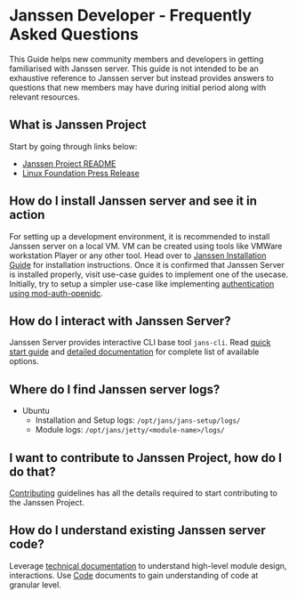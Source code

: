 # Janssen Developer - Frequently Asked Questions

This Guide helps new community members and developers in getting familiarised with Janssen server. This guide is not intended to be an exhaustive reference to Janssen server but instead provides answers to questions that new members may have during initial period along with relevant resources.

## What is Janssen Project
Start by going through links below:
- [Janssen Project README](https://github.com/JanssenProject/jans/blob/main/README.md)
- [Linux Foundation Press Release](https://www.linuxfoundation.org/press-release/the-janssen-project-takes-on-worlds-most-demanding-digital-trust-challenges-at-linux-foundation/)

## How do I install Janssen server and see it in action
For setting up a development environment, it is recommended to install Janssen server on a local VM. VM can be created using tools like VMWare workstation Player or any other tool. Head over to [Janssen Installation Guide](https://github.com/JanssenProject/jans/wiki/Install-Jans-on-a-VM) for installation instructions.
Once it is confirmed that Janssen Server is installed properly, visit use-case guides to implement one of the usecase. Initially, try to setup a simpler use-case like implementing [authentication using mod-auth-openidc](https://github.com/JanssenProject/jans/blob/main/docs/user/how-to/authn-with-apache-reverse-proxy.md).

## How do I interact with Janssen Server?
Janssen Server provides interactive CLI base tool `jans-cli`. Read [quick start guide](https://github.com/JanssenProject/jans/tree/main/jans-cli#quick-start) and [detailed documentation](https://github.com/JanssenProject/jans/tree/main/jans-cli/docs) for complete list of available options.

## Where do I find Janssen server logs?
- Ubuntu
  - Installation and Setup logs: `/opt/jans/jans-setup/logs/`
  - Module logs: `/opt/jans/jetty/<module-name>/logs/`

## I want to contribute to Janssen Project, how do I do that?
[Contributing](https://github.com/JanssenProject/jans/blob/main/docs/community/CONTRIBUTING.md) guidelines has all the details required to start contributing to the Janssen Project. 

## How do I understand existing Janssen server code?
Leverage [technical documentation](https://github.com/JanssenProject/jans/tree/main/docs/technical) to understand high-level module design, interactions. Use [Code](https://github.com/JanssenProject/jans/tree/main/docs/code) documents to gain understanding of code at granular level.
